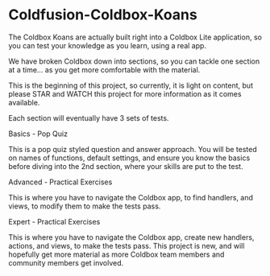 Coldfusion-Coldbox-Koans
========================

The Coldbox Koans are actually built right into a Coldbox Lite application, so you can test your knowledge as you learn, using a real app.

We have broken Coldbox down into sections, so you can tackle one section at a time... as you get more comfortable with the material.

This is the beginning of this project, so currently, it is light on content, but please STAR and WATCH this project for more information as it comes available.

Each section will eventually have 3 sets of tests.


Basics - Pop Quiz

This is a pop quiz styled question and answer approach. You will be tested on names of functions, default settings, and ensure you know the basics before diving into the 2nd section, where your skills are put to the test.


Advanced - Practical Exercises

This is where you have to navigate the Coldbox app, to find handlers, and views, to modify them to make the tests pass.


Expert - Practical Exercises

This is where you have to navigate the Coldbox app, create new handlers, actions, and views, to make the tests pass.
This project is new, and will hopefully get more material as more Coldbox team members and community members get involved.
